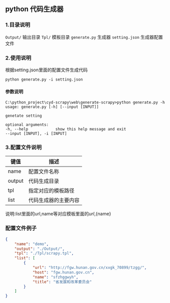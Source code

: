 ## python 代码生成器
### 1.目录说明

`Output/` 输出目录
`Tpl/`  模板目录
`generate.py` 生成器
`setting.json` 生成器配置文件

### 2.使用说明
根据setting.json里面的配置文件生成代码

    python generate.py -i setting.json 


#### 参数说明

    C:\python_project\cyd-scrapy\web\generate-scrapy>python generate.py -h
    usage: generate.py [-h] [--input [INPUT]]

    genetate setting

    optional arguments:
    -h, --help            show this help message and exit
    --input [INPUT], -i [INPUT]


### 3.配置文件说明
| 键值  |  描述 |
|---|---|
|  name |  配置文件名称 |
|  output |  代码生成目录 |
|  tpl |  指定对应的模板路径 |
|  list |  代码生成器的主要内容 |
说明:list里面的url,name等对应模板里面的${url},${name}

### 配置文件例子
```json
{
    "name": "demo",
    "output": "./Output/", 
    "tpl": "./Tpl/scrapy.tpl", 
    "list": [
        {
            "url": "http://fgw.hunan.gov.cn/xxgk_70899/tzgg/", 
            "host": "fgw.hunan.gov.cn", 
            "name": "sfzhggwyh", 
            "title": "省发展和改革委员会"
        }
    ]
}
```

